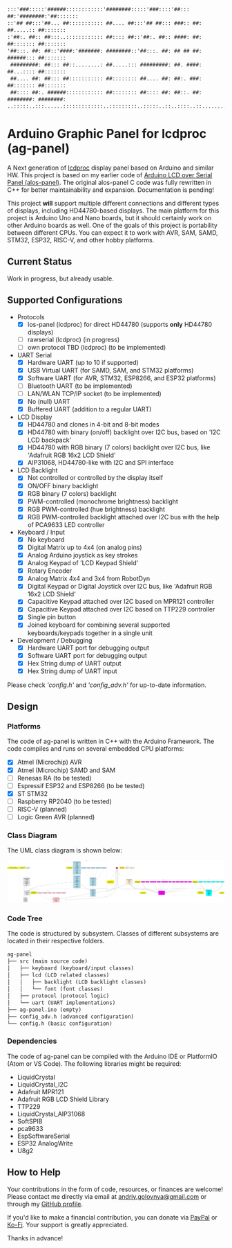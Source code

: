 ```
:::'###:::::'######::::::::::::'########:::::'###::::'##::: ##:'########:'##:::::::
::'## ##:::'##... ##::::::::::: ##.... ##:::'## ##::: ###:: ##: ##.....:: ##:::::::
:'##:. ##:: ##:::..:::::::::::: ##:::: ##::'##:. ##:: ####: ##: ##::::::: ##:::::::
'##:::. ##: ##::'####:'#######: ########::'##:::. ##: ## ## ##: ######::: ##:::::::
 #########: ##::: ##::........: ##.....::: #########: ##. ####: ##...:::: ##:::::::
 ##.... ##: ##::: ##::::::::::: ##:::::::: ##.... ##: ##:. ###: ##::::::: ##:::::::
 ##:::: ##:. ######:::::::::::: ##:::::::: ##:::: ##: ##::. ##: ########: ########:
..:::::..:::......:::::::::::::..:::::::::..:::::..::..::::..::........::........::
```

# Arduino Graphic Panel for lcdproc (ag-panel)

A Next generation of [lcdproc](http://lcdproc.sourceforge.net/) display panel based on Arduino and similar HW.
This project is based on my earlier code of [Arduino LCD over Serial Panel (alos-panel)](https://github.com/red-scorp/alos-panel).
The original alos-panel C code was fully rewritten in C++ for better maintainability and expansion.
Documentation is pending!

This project **will** support multiple different connections and different types of displays, including HD44780-based displays.
The main platform for this project is Arduino Uno and Nano boards, but it should certainly work on other Arduino boards as well.
One of the goals of this project is portability between different CPUs. You can expect it to work with AVR, SAM, SAMD, STM32, ESP32, RISC-V, and other hobby platforms.

## Current Status

Work in progress, but already usable.

## Supported Configurations

- Protocols
  - [x] los-panel (lcdproc) for direct HD44780 (supports **only** HD44780 displays)
  - [ ] rawserial (lcdproc) (in progress)
  - [ ] own protocol TBD (lcdproc) (to be implemented)
- UART Serial
  - [x] Hardware UART (up to 10 if supported)
  - [x] USB Virtual UART (for SAMD, SAM, and STM32 platforms)
  - [x] Software UART (for AVR, STM32, ESP8266, and ESP32 platforms)
  - [ ] Bluetooth UART (to be implemented)
  - [ ] LAN/WLAN TCP/IP socket (to be implemented)
  - [x] No (null) UART
  - [x] Buffered UART (addition to a regular UART)
- LCD Display
  - [x] HD44780 and clones in 4-bit and 8-bit modes
  - [x] HD44780 with binary (on/off) backlight over I2C bus, based on 'I2C LCD backpack'
  - [x] HD44780 with RGB binary (7 colors) backlight over I2C bus, like 'Adafruit RGB 16x2 LCD Shield'
  - [x] AIP31068, HD44780-like with I2C and SPI interface
- LCD Backlight
  - [x] Not controlled or controlled by the display itself
  - [x] ON/OFF binary backlight
  - [x] RGB binary (7 colors) backlight
  - [x] PWM-controlled (monochrome brightness) backlight
  - [x] RGB PWM-controlled (hue brightness) backlight
  - [x] RGB PWM-controlled backlight attached over I2C bus with the help of PCA9633 LED controller
- Keyboard / Input
  - [x] No keyboard
  - [x] Digital Matrix up to 4x4 (on analog pins)
  - [x] Analog Arduino joystick as key strokes
  - [x] Analog Keypad of 'LCD Keypad Shield'
  - [x] Rotary Encoder
  - [x] Analog Matrix 4x4 and 3x4 from RobotDyn
  - [x] Digital Keypad or Digital Joystick over I2C bus, like 'Adafruit RGB 16x2 LCD Shield'
  - [x] Capacitive Keypad attached over I2C based on MPR121 controller
  - [x] Capacitive Keypad attached over I2C based on TTP229 controller
  - [x] Single pin button
  - [x] Joined keyboard for combining several supported keyboards/keypads together in a single unit
- Development / Debugging
  - [x] Hardware UART port for debugging output
  - [x] Software UART port for debugging output
  - [x] Hex String dump of UART output
  - [x] Hex String dump of UART input

Please check *'config.h'* and *'config_adv.h'* for up-to-date information.

## Design

### Platforms

The code of ag-panel is written in C++ with the Arduino Framework.
The code compiles and runs on several embedded CPU platforms:

- [x] Atmel (Microchip) AVR
- [x] Atmel (Microchip) SAMD and SAM
- [ ] Renesas RA (to be tested)
- [ ] Espressif ESP32 and ESP8266 (to be tested)
- [x] ST STM32
- [ ] Raspberry RP2040 (to be tested)
- [ ] RISC-V (planned)
- [ ] Logic Green AVR (planned)

### Class Diagram

The UML class diagram is shown below:

![UML diagram](/img/class_diagram.png)

### Code Tree

The code is structured by subsystem.
Classes of different subsystems are located in their respective folders.

```
ag-panel
├── src (main source code)
│   ├── keyboard (keyboard/input classes)
│   ├── lcd (LCD related classes)
│   │   ├── backlight (LCD backlight classes)
│   │   └── font (font classes)
│   ├── protocol (protocol logic)
│   └── uart (UART implementations)
├── ag-panel.ino (empty)
├── config_adv.h (advanced configuration)
└── config.h (basic configuration)
```

### Dependencies

The code of ag-panel can be compiled with the Arduino IDE or PlatformIO (Atom or VS Code).
The following libraries might be required:

- LiquidCrystal
- LiquidCrystal_I2C
- Adafruit MPR121
- Adafruit RGB LCD Shield Library
- TTP229
- LiquidCrystal_AIP31068
- SoftSPIB
- pca9633
- EspSoftwareSerial
- ESP32 AnalogWrite
- U8g2

## How to Help

Your contributions in the form of code, resources, or finances are welcome! Please contact me directly via email at andriy.golovnya@gmail.com or through my [GitHub profile](https://github.com/red-scorp).

If you'd like to make a financial contribution, you can donate via [PayPal](http://paypal.me/redscorp) or [Ko-Fi](http://ko-fi.com/redscorp). Your support is greatly appreciated.

Thanks in advance!
                                                     
